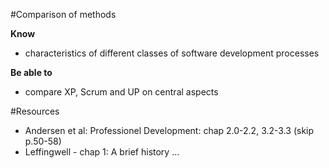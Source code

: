 #Comparison of methods

**Know**
* characteristics of different classes of software development processes

**Be able to**
* compare XP, Scrum and UP on central aspects

#Resources
* Andersen et al: Professionel Development: chap 2.0-2.2, 3.2-3.3 (skip p.50-58)
* Leffingwell - chap 1: A brief history ...
